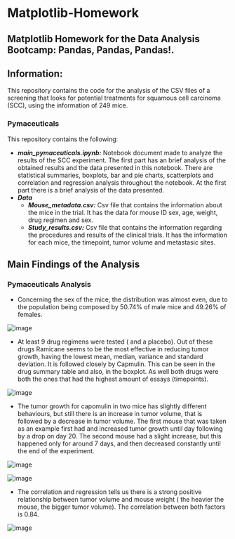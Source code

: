 # Matplotlib-Homework
## Matplotlib Homework for the Data Analysis Bootcamp: Pandas, Pandas, Pandas!. 
## Information: 
This repository contains the code for the analysis of the CSV files of a screening that looks for potential treatments for squamous cell carcinoma (SCC), using the information of 249 mice.  
### Pymaceuticals 
This repository contains the following: 
- ***main_pymaceuticals.ipynb:*** Notebook document made to analyze the results of the SCC experiment. The first part has an brief analysis of the obtained results and the data presented in this notebook. There are statistical summaries, boxplots, bar and pie charts, scatterplots and correlation and regression analysis throughout the notebook.  At the first part there is a brief analysis of the data presented. 
- ***Data***
  - ***Mouse_metadata.csv:*** Csv file that contains the information about the mice in the trial. It has the data for mouse ID sex, age, weight, drug regimen and sex. 
  - ***Study_results.csv:*** Csv file that contains the information regarding the procedures and results of the clinical trials. It has the information for each mice, the timepoint, tumor volume and metastasic sites. 
   
## Main Findings of the Analysis 
### Pymaceuticals Analysis 
- Concerning the sex of the mice, the distribution was almost even, due to the population being composed by 50.74% of male mice and 49.26% of females.

![image](https://user-images.githubusercontent.com/79372976/122690184-a45dd800-d1ed-11eb-8c63-1be5fdb4f7c7.png)

- At least 9 drug regimens were tested ( and a placebo). Out of these drugs Ramicane seems to be the most effective in reducing tumor growth, having the lowest mean, median, variance and standard deviation. It is followed closely by Capmulin. This can be seen in the drug summary table and also, in the boxplot. As well both drugs were both the ones that had the highest amount of essays (timepoints). 

![image](https://user-images.githubusercontent.com/79372976/122690210-ca837800-d1ed-11eb-8f43-26c97edd42e4.png)

- The tumor growth for capomulin in two mice has slightly different behaviours, but still there is an increase in tumor volume, that is followed by a decrease in tumor volume. The first mouse that was taken as an example first had and increased tumor growth until day following by a drop on day 20. The second mouse had a slight increase, but this happened only for around 7 days, and then decreased constantly until the end of the experiment. 

![image](https://user-images.githubusercontent.com/79372976/122690326-82188a00-d1ee-11eb-8613-d247429dc981.png)

![image](https://user-images.githubusercontent.com/79372976/122690268-17674e80-d1ee-11eb-8f03-295b4a7dc2f1.png)



- The correlation and regression tells us there is a strong positive relationship between tumor volume and mouse weight ( the heavier the mouse, the bigger tumor volume). The correlation between both factors is 0.84.

![image](https://user-images.githubusercontent.com/79372976/122690284-382fa400-d1ee-11eb-83a8-f6ddcd846cce.png)

